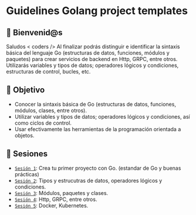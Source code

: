  # Guidelines Golang project templates

## :wave: Bienvenid@s

Saludos < coders /> Al finalizar podrás distinguir e identificar la sintaxis básica del lenguaje Go (estructuras de datos, funciones, módulos y paquetes) para crear servicios de backend en Http, GRPC, entre otros. 
    Utilizarás variables y tipos de datos; operadores lógicos y condiciones, estructuras de control, bucles, etc.

## :dart: Objetivo

 - Conocer la sintaxis básica de Go (estructuras de datos, funciones, módulos, clases, entre otros).
 - Utilizar variables y tipos de datos; operadores lógicos y condiciones, así como ciclos de control.
 - Usar efectivamente las herramientas de la programación orientada a objetos.


## :bookmark_tabs: Sesiones
 
 - [`Sesión 1`](Sesion-01): Crea tu primer proyecto con Go. (estandar de Go y buenas prácticas)
 - [`Sesión 2`](Sesion-02): Tipos y estrucutras de datos, operadores lógicos y condiciones.
 - [`Sesión 3`](Sesion-03): Módulos, paquetes y clases.
 - [`Sesión 4`](Sesion-04): Http, GRPC, entre otros.
 - [`Sesión 5`](Sesion-05): Docker, Kubernetes.
 

